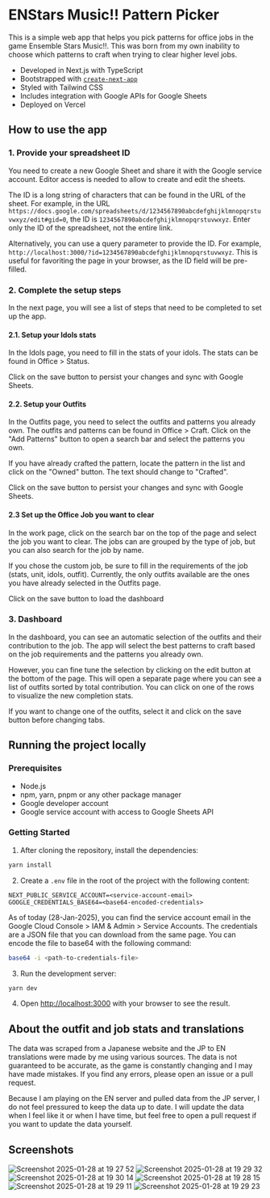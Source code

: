# ENStars Music!! Pattern Picker

This is a simple web app that helps you pick patterns for office jobs in the game Ensemble Stars Music!!. This was born from my own inability to choose which patterns to craft when trying to clear higher level jobs.

- Developed in Next.js with TypeScript
- Bootstrapped with [`create-next-app`](https://nextjs.org/docs/app/api-reference/cli/create-next-app)
- Styled with Tailwind CSS
- Includes integration with Google APIs for Google Sheets
- Deployed on Vercel

## How to use the app

### 1. Provide your spreadsheet ID

You need to create a new Google Sheet and share it with the Google service account. Editor access is needed to allow to create and edit the sheets.

The ID is a long string of characters that can be found in the URL of the sheet. For example, in the URL `https://docs.google.com/spreadsheets/d/1234567890abcdefghijklmnopqrstuvwxyz/edit#gid=0`, the ID is `1234567890abcdefghijklmnopqrstuvwxyz`. Enter only the ID of the spreadsheet, not the entire link.

Alternatively, you can use a query parameter to provide the ID. For example, `http://localhost:3000/?id=1234567890abcdefghijklmnopqrstuvwxyz`. This is useful for favoriting the page in your browser, as the ID field will be pre-filled.

### 2. Complete the setup steps

In the next page, you will see a list of steps that need to be completed to set up the app.

#### 2.1. Setup your Idols stats

In the Idols page, you need to fill in the stats of your idols. The stats can be found in Office > Status.

Click on the save button to persist your changes and sync with Google Sheets.

#### 2.2. Setup your Outfits

In the Outfits page, you need to select the outfits and patterns you already own. The outfits and patterns can be found in Office > Craft. Click on the "Add Patterns" button to open a search bar and select the patterns you own.

If you have already crafted the pattern, locate the pattern in the list and click on the "Owned" button. The text should change to "Crafted".

Click on the save button to persist your changes and sync with Google Sheets.

#### 2.3 Set up the Office Job you want to clear

In the work page, click on the search bar on the top of the page and select the job you want to clear. The jobs can are grouped by the type of job, but you can also search for the job by name.

If you chose the custom job, be sure to fill in the requirements of the job (stats, unit, idols, outfit). Currently, the only outfits available are the ones you have already selected in the Outfits page.

Click on the save button to load the dashboard

### 3. Dashboard

In the dashboard, you can see an automatic selection of the outfits and their contribution to the job. The app will select the best patterns to craft based on the job requirements and the patterns you already own.

However, you can fine tune the selection by clicking on the edit button at the bottom of the page. This will open a separate page where you can see a list of outfits sorted by total contribution. You can click on one of the rows to visualize the new completion stats.

If you want to change one of the outfits, select it and click on the save button before changing tabs.

## Running the project locally

### Prerequisites

- Node.js
- npm, yarn, pnpm or any other package manager
- Google developer account
- Google service account with access to Google Sheets API

### Getting Started

1. After cloning the repository, install the dependencies:

```bash
yarn install
```

2. Create a `.env` file in the root of the project with the following content:

```env
NEXT_PUBLIC_SERVICE_ACCOUNT=<service-account-email>
GOOGLE_CREDENTIALS_BASE64=<base64-encoded-credentials>
```

As of today (28-Jan-2025), you can find the service account email in the Google Cloud Console > IAM & Admin > Service Accounts. The credentials are a JSON file that you can download from the same page. You can encode the file to base64 with the following command:

```bash
base64 -i <path-to-credentials-file>
```

3. Run the development server:

```bash
yarn dev
```

4. Open [http://localhost:3000](http://localhost:3000) with your browser to see the result.

## About the outfit and job stats and translations

The data was scraped from a Japanese website and the JP to EN translations were made by me using various sources. The data is not guaranteed to be accurate, as the game is constantly changing and I may have made mistakes. If you find any errors, please open an issue or a pull request.

Because I am playing on the EN server and pulled data from the JP server, I do not feel pressured to keep the data up to date. I will update the data when I feel like it or when I have time, but feel free to open a pull request if you want to update the data yourself.

## Screenshots

![Screenshot 2025-01-28 at 19 27 52](https://github.com/user-attachments/assets/904ab154-b456-4cd0-9e2a-38636ff254a2)
![Screenshot 2025-01-28 at 19 29 32](https://github.com/user-attachments/assets/fb8d165b-8a03-45bc-9b31-ca261587f280)
![Screenshot 2025-01-28 at 19 30 14](https://github.com/user-attachments/assets/bf68135c-2716-461c-845f-d8bde638d9be)
![Screenshot 2025-01-28 at 19 28 15](https://github.com/user-attachments/assets/e07368d2-0348-4754-ad0b-b1c91deace70)
![Screenshot 2025-01-28 at 19 29 11](https://github.com/user-attachments/assets/8c756e07-8d6c-4112-a932-03c842d24fec)
![Screenshot 2025-01-28 at 19 29 23](https://github.com/user-attachments/assets/c8f517f4-94d1-4ce4-800a-89f388cfeac2)
